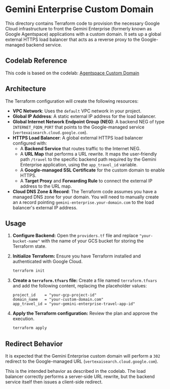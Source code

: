 # Gemini Enterprise Custom Domain

This directory contains Terraform code to provision the necessary Google Cloud infrastructure to front the Gemini Enterprise (formerly known as Google Agentspace) applications with a custom domain. It sets up a global external HTTPS load balancer that acts as a reverse proxy to the Google-managed backend service.

## Codelab Reference

This code is based on the codelab: [Agentspace Custom Domain](https://codelabs.developers.google.com/agentspace-networking-customdomain)

## Architecture

The Terraform configuration will create the following resources:

- **VPC Network**: Uses the `default` VPC network in your project.
- **Global IP Address**: A static external IP address for the load balancer.
- **Global Internet Network Endpoint Group (NEG)**: A backend NEG of type `INTERNET_FQDN_PORT` that points to the Google-managed service (`vertexaisearch.cloud.google.com`).
- **HTTPS Load Balancer**: A global external HTTPS load balancer configured with:
  - A **Backend Service** that routes traffic to the Internet NEG.
  - A **URL Map** that performs a URL rewrite. It maps the user-friendly path `/travel` to the specific backend path required by the Gemini Enterprise application, using the `app_travel_id` variable.
  - A **Google-managed SSL Certificate** for the custom domain to enable HTTPS.
  - A **Target Proxy** and **Forwarding Rule** to connect the external IP address to the URL map.
- **Cloud DNS Zone & Record**: The Terraform code assumes you have a managed DNS zone for your domain. You will need to manually create an `A` record pointing `gemini-enterprise.your-domain.com` to the load balancer's external IP address.

## Usage

1.  **Configure Backend:**
    Open the `providers.tf` file and replace `"your-bucket-name"` with the name of your GCS bucket for storing the Terraform state.

2.  **Initialize Terraform:**
    Ensure you have Terraform installed and authenticated with Google Cloud.

    ```bash
    terraform init
    ```

3.  **Create a `terraform.tfvars` file:**
    Create a file named `terraform.tfvars` and add the following content, replacing the placeholder values:

    ```hcl
    project_id    = "your-gcp-project-id"
    domain_name   = "your-custom-domain.com"
    app_travel_id = "your-gemini-enterprise-travel-app-id"
    ```

4.  **Apply the Terraform configuration:**
    Review the plan and approve the execution.
    ```bash
    terraform apply
    ```

## Redirect Behavior

It is expected that the Gemini Enterprise custom domain will perform a `302` redirect to the Google-managed URL (`vertexaisearch.cloud.google.com`).

This is the intended behavior as described in the codelab. The load balancer correctly performs a server-side URL rewrite, but the backend service itself then issues a client-side redirect.
